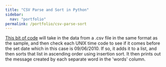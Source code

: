 ```yaml
---
title: "CSV Parse and Sort in Python"
sidebar:
  nav: "portfolio"
permalink: /portfolio/csv-parse-sort
---
```


[This bit of code](https://www.github.com/amkratz/csv-ParseAndSort) will take in the data from a .csv file in the same format as the sample, and then check each 
UNIX time code to see if it comes before the set date which in this case is 09/06/2010. If so, it adds it to a list, and then sorts that list in ascending order 
using insertion sort. It then prints out the message created by each separate word in the 'words' column.
